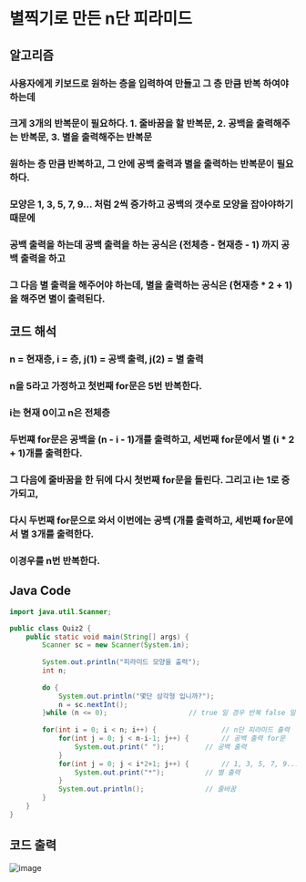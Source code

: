 # 별찍기로 만든 n단 피라미드

## 알고리즘
### 사용자에게 키보드로 원하는 층을 입력하여 만들고 그 층 만큼 반복 하여야 하는데   
### 크게 3개의 반복문이 필요하다. 1. 줄바꿈을 할 반복문, 2. 공백을 출력해주는 반복문, 3. 별을 출력해주는 반복문
### 원하는 층 만큼 반복하고, 그 안에 공백 출력과 별을 출력하는 반복문이 필요하다.   
### 모양은 1, 3, 5, 7, 9... 처럼 2씩 증가하고 공백의 갯수로 모양을 잡아야하기 때문에
### 공백 출력을 하는데 공백 출력을 하는 공식은 (전체층 - 현재층 - 1) 까지  공백 출력을 하고   
### 그 다음 별 출력을 해주어야 하는데, 별을 출력하는 공식은 (현재층 * 2 + 1)을 해주면 별이 출력된다.



## 코드 해석
### n = 현재층, i = 층, j(1) = 공백 출력, j(2) = 별 출력
### n을 5라고 가정하고 첫번째 for문은 5번 반복한다.  
### i는 현재 0이고 n은 전체층
### 두번쨰 for문은 공백을 (n - i - 1)개를 출력하고, 세번째 for문에서 별 (i * 2 + 1)개를 출력한다.   
### 그 다음에 줄바꿈을 한 뒤에 다시 첫번째 for문을 돌린다. 그리고 i는 1로 증가되고, 
### 다시 두번째 for문으로 와서 이번에는 공백 (개를 출력하고,  세번째 for문에서 별 3개를 출력한다.
### 이경우를 n번 반복한다.

## Java Code
```java
import java.util.Scanner;

public class Quiz2 {
	public static void main(String[] args) {
		Scanner sc = new Scanner(System.in);
		
		System.out.println("피라미드 모양을 출력");
		int n;
		
		do {
			System.out.println("몇단 삼각형 입니까?");
			n = sc.nextInt();
		}while (n <= 0); 					// true 일 경우 반복 false 일 경우 do-while문을 빠져나감  
		
		for(int i = 0; i < n; i++) {				// n단 피라미드 출력
			for(int j = 0; j < n-i-1; j++) {		// 공백 출력 for문 
				System.out.print(" ");			// 공백 출력
			}		
			for(int j = 0; j < i*2+1; j++) {		// 1, 3, 5, 7, 9... 2씩 늘어나는 for문
				System.out.print("*");			// 별 출력
			}
			System.out.println();				// 줄바꿈 
		}
	}
}
```
## 코드 출력
![image](https://user-images.githubusercontent.com/107795830/224196508-b4b51e3c-2985-4716-a12f-7b0badd3a1d3.png)
